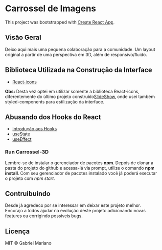 # Carrossel de Imagens 

This project was bootstrapped with [Create React App](https://github.com/facebook/create-react-app).

## Visão Geral

Deixo aqui mais uma pequena colaboração para a comunidade. Um layout original a partir de uma perspectiva
em 3D, além de responsivo/fluido.  

## Biblioteca Utilizada na Construção da Interface

- [React-icons](https://react-icons.github.io/react-icons/)

**Obs:** Desta vez optei em utilizar somente a biblioteca React-icons, diferentemente do último projeto construído[SlideShow](https://github.com/Gabriel-Mariano/slider), onde usei também styled-components para estilização da interface.


## Abusando dos Hooks do React
- [Introdução aos Hooks](https://pt-br.reactjs.org/docs/hooks-intro.html)
- [useState](https://pt-br.reactjs.org/docs/hooks-state.html)
- [useEffect](https://pt-br.reactjs.org/docs/hooks-effect.html)

### Run Carrossel-3D
Lembre-se de instalar o gerenciador de pacotes **npm**. Depois de clonar a pasta do projeto do github e acessa-lá via prompt, utilize o comando **npm install**. 
Com seu gerenciador de pacotes instalado você já poderá executar o projeto com _npm start_. 


## Contruibuindo
Desde já agredeco por se interessar em deixar este projeto melhor. Encorajo a todos ajudar na evolução deste projeto adicionando novas features ou corrigindo possíveis bugs. 

## Licença 
MIT © Gabriel Mariano
